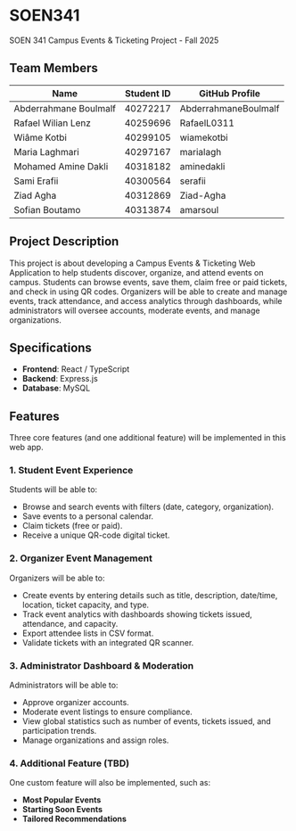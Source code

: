 
# SOEN341  
SOEN 341 Campus Events & Ticketing Project - Fall 2025

## Team Members  

| Name                  | Student ID | GitHub Profile       |  
|-----------------------|------------|----------------------|  
| Abderrahmane Boulmalf | 40272217   | AbderrahmaneBoulmalf |  
| Rafael Wilian Lenz    | 40259696   | RafaelL0311          |  
| Wiâme Kotbi           | 40299105   | wiamekotbi           |  
| Maria Laghmari        | 40297167   | marialagh            |  
| Mohamed Amine Dakli   | 40318182   | aminedakli           |  
| Sami Erafii           | 40300564   | serafii              |  
| Ziad Agha             | 40312869   | Ziad-Agha            |  
| Sofian Boutamo        | 40313874   | amarsoul             |  

## Project Description  

This project is about developing a Campus Events & Ticketing Web Application to help students discover, organize, and attend events on campus. Students can browse events, save them, claim free or paid tickets, and check in using QR codes. Organizers will be able to create and manage events, track attendance, and access analytics through dashboards, while administrators will oversee accounts, moderate events, and manage organizations.  

## Specifications  

- **Frontend**: React / TypeScript  
- **Backend**: Express.js  
- **Database**: MySQL  

## Features  

Three core features (and one additional feature) will be implemented in this web app.  

### 1. Student Event Experience  
Students will be able to:  
- Browse and search events with filters (date, category, organization).  
- Save events to a personal calendar.  
- Claim tickets (free or paid).  
- Receive a unique QR-code digital ticket.  

### 2. Organizer Event Management  
Organizers will be able to:  
- Create events by entering details such as title, description, date/time, location, ticket capacity, and type.  
- Track event analytics with dashboards showing tickets issued, attendance, and capacity.  
- Export attendee lists in CSV format.  
- Validate tickets with an integrated QR scanner.  

### 3. Administrator Dashboard & Moderation  
Administrators will be able to:  
- Approve organizer accounts.  
- Moderate event listings to ensure compliance.  
- View global statistics such as number of events, tickets issued, and participation trends.  
- Manage organizations and assign roles.  

### 4. Additional Feature (TBD)  
One custom feature will also be implemented, such as:  
- **Most Popular Events**  
- **Starting Soon Events**  
- **Tailored Recommendations**  
